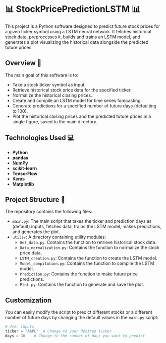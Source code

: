 # 📊 StockPricePredictionLSTM 📊

This project is a Python software designed to predict future stock prices for a given ticker symbol using a LSTM neural network. It fetches historical stock data, preprocesses it, builds and trains an LSTM model, and generates a plot visualizing the historical data alongside the predicted future prices.

## Overview 🧐

The main goal of this software is to:

* Take a stock ticker symbol as input.
* Retrieve historical stock price data for the specified ticker.
* Normalize the historical closing prices.
* Create and compile an LSTM model for time series forecasting.
* Generate predictions for a specified number of future days (defaulting to 100).
* Plot the historical closing prices and the predicted future prices in a single figure, saved to the main directory.

## Technologies Used 💻

* **Python**
* **pandas**
* **NumPy**
* **scikit-learn**
* **TensorFlow**
* **Keras**
* **Matplotlib**

## Project Structure 📂

The repository contains the following files:

* `main.py`: The main script that takes the ticker and prediction days as (default) inputs, fetches data, trains the LSTM model, makes predictions, and generates the plot.
* `utils/`: A directory containing utility modules:
    * `Get_data.py`: Contains the function to retrieve historical stock data.
    * `Data_normalization.py`: Contains the function to normalize the stock price data.
    * `LSTM_creation.py`: Contains the function to create the LSTM model.
    * `Model_compilation.py`: Contains the function to compile the LSTM model.
    * `Prediction.py`: Contains the function to make future price predictions.
    * `Plot.py`: Contains the function to generate and save the plot.

## Customization

You can easily modify the script to predict different stocks or a different number of future days by changing the default values in the `main.py` script:

```python
# User inputs
ticker = "AAPL"  # Change to your desired ticker
days = 30    # Change to the number of days you want to predict
